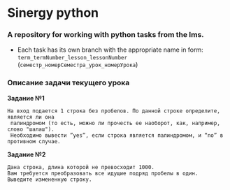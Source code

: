 # Sinergy python
### A repository for working with python tasks from the lms.
- Each task has its own branch with the appropriate name in form:
   `term_termNumber_lesson_lessonNumber` (`семестр_номерСеместра_урок_номерУрока`)

### Описание задачи текущего урока
**Задание №1**

```
На вход подается 1 строка без пробелов. По данной строке определите, является ли она
 палиндромом (то есть, можно ли прочесть ее наоборот, как, например, слово "шалаш"). 
 Необходимо вывести ”yes”, если строка является палиндромом, и “no” в противном случае.
```

**Задание №2**

```
Дана строка, длина которой не превосходит 1000. 
Вам требуется преобразовать все идущие подряд пробелы в один. 
Выведите измененную строку.
```
